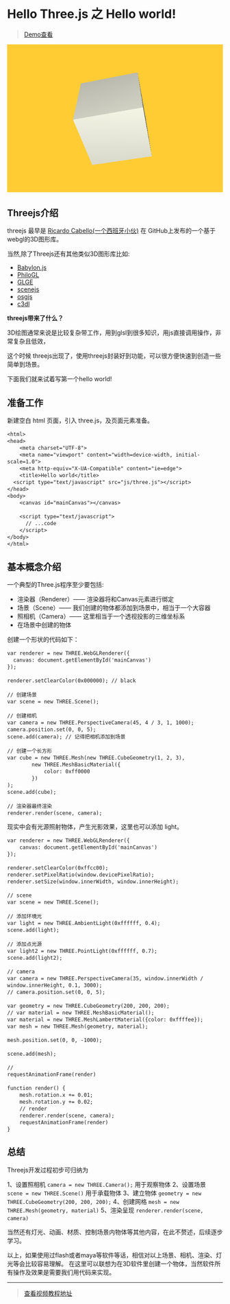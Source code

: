 # Hello Three.js 之 Hello world!

> [Demo查看](../demo/hello-threejs/hello-world.html)

![Hello world](./images/hello-world.png)

## Threejs介绍

threejs 最早是 [Ricardo Cabello(一个西班牙小伙)](https://github.com/mrdoob) 在 GitHub上发布的一个基于webgl的3D图形库。

当然,除了Threejs还有其他类似3D图形库比如:

- [Babylon.js](https://github.com/BabylonJS/Babylon.js)
- [PhiloGL](https://github.com/senchalabs/philogl)
- [GLGE](https://github.com/supereggbert/GLGE)
- [scenejs](https://github.com/xeolabs/scenejs)
- [osgjs](https://github.com/cedricpinson/osgjs)
- [c3dl](https://github.com/senchalabs/c3dl)

**threejs带来了什么？**

3D绘图通常来说是比较复杂带工作，用到glsl到很多知识，用js直接调用操作，非常复杂且低效，

这个时候 threejs出现了，使用threejs封装好到功能，可以很方便快速到创造一些简单到场景。

下面我们就来试着写第一个hello world!

## 准备工作

新建空白 html 页面，引入 three.js，及页面元素准备。

```
<html>
<head>
	<meta charset="UTF-8">
	<meta name="viewport" content="width=device-width, initial-scale=1.0">
	<meta http-equiv="X-UA-Compatible" content="ie=edge">
	<title>Hello world</title>
  <script type="text/javascript" src="js/three.js"></script>
</head>
<body>
    <canvas id="mainCanvas"></canvas>

    <script type="text/javascript">
      // ...code
    </script>
</body>
</html>
```

## 基本概念介绍

一个典型的Three.js程序至少要包括:

- 渲染器（Renderer）—— 渲染器将和Canvas元素进行绑定
- 场景（Scene）—— 我们创建的物体都添加到场景中，相当于一个大容器
- 照相机（Camera）—— 这里相当于一个透视投影的三维坐标系
- 在场景中创建的物体

创建一个形状的代码如下：

```
var renderer = new THREE.WebGLRenderer({
  canvas: document.getElementById('mainCanvas')
});

renderer.setClearColor(0x000000); // black

// 创建场景
var scene = new THREE.Scene();

// 创建相机
var camera = new THREE.PerspectiveCamera(45, 4 / 3, 1, 1000);
camera.position.set(0, 0, 5);
scene.add(camera); // 记得把相机添加到场景

// 创建一个长方形
var cube = new THREE.Mesh(new THREE.CubeGeometry(1, 2, 3),
        new THREE.MeshBasicMaterial({
            color: 0xff0000
        })
);
scene.add(cube);

// 渲染器最终渲染
renderer.render(scene, camera);

```

现实中会有光源照射物体，产生光影效果，这里也可以添加 light。


```
var renderer = new THREE.WebGLRenderer({
	canvas: document.getElementById('mainCanvas')
});

renderer.setClearColor(0xffcc00);
renderer.setPixelRatio(window.devicePixelRatio);
renderer.setSize(window.innerWidth, window.innerHeight);

// scene
var scene = new THREE.Scene();

// 添加环境光
var light = new THREE.AmbientLight(0xffffff, 0.4);
scene.add(light);

// 添加点光源
var light2 = new THREE.PointLight(0xffffff, 0.7);
scene.add(light2);

// camera
var camera = new THREE.PerspectiveCamera(35, window.innerWidth / window.innerHeight, 0.1, 3000);
// camera.position.set(0, 0, 5);

var geometry = new THREE.CubeGeometry(200, 200, 200);
// var material = new THREE.MeshBasicMaterial();
var material = new THREE.MeshLambertMaterial({color: 0xffffee});
var mesh = new THREE.Mesh(geometry, material);

mesh.position.set(0, 0, -1000);

scene.add(mesh);

//
requestAnimationFrame(render)

function render() {
	mesh.rotation.x += 0.01;
	mesh.rotation.y += 0.02;
	// render
	renderer.render(scene, camera);
	requestAnimationFrame(render)
}

```


## 总结

Threejs开发过程初步可归纳为

1、设置照相机 `camera = new THREE.Camera();` 用于观察物体
2、设置场景 `scene = new THREE.Scene()` 用于承载物体
3、建立物体 `geometry = new THREE.CubeGeometry(200, 200, 200);`
4、创建网格 `mesh = new THREE.Mesh(geometry, material)`
5、渲染呈现 `renderer.render(scene, camera)`

当然还有灯光、动画、材质、控制场景内物体等其他内容，在此不赘述，后续逐步学习。

以上，如果使用过flash或者maya等软件等话，相信对以上场景、相机、渲染、灯光等会比较容易理解。
在这里可以联想为在3D软件里创建一个物体，当然软件所有操作及效果是需要我们用代码来实现。

------

> [查看视频教程地址](https://www.youtube.com/watch?v=biZgx45Mzqo&list=PL08jItIqOb2qyMOhtEUoLh100KpccQiRf&index=2)
